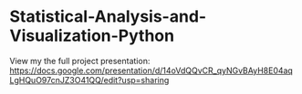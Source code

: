 # Statistical-Analysis-and-Visualization-Python

View my the full project presentation: https://docs.google.com/presentation/d/14oVdQQvCR_qyNGvBAyH8E04aqLgHQuO97cnJZ3O41QQ/edit?usp=sharing
